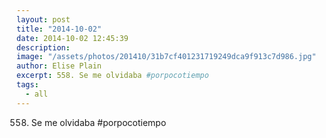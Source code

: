 ```yaml
---
layout: post
title: "2014-10-02"
date: 2014-10-02 12:45:39
description: 
image: "/assets/photos/201410/31b7cf401231719249dca9f913c7d986.jpg"
author: Elise Plain
excerpt: 558. Se me olvidaba #porpocotiempo
tags: 
  - all
---
```


558. Se me olvidaba #porpocotiempo
<p></p>
